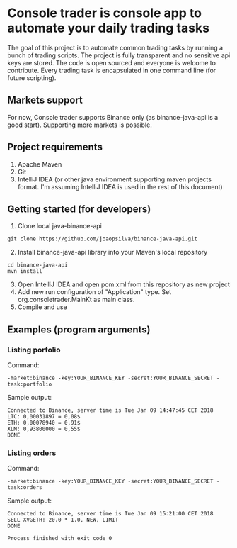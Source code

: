# Console trader is console app to automate your daily trading tasks

The goal of this project is to automate common trading tasks by running  a bunch of trading scripts. The project is fully transparent and no sensitive api keys are stored. The code is open sourced and everyone is welcome to contribute. Every trading task is encapsulated in one command line (for future scripting).

## Markets support
For now, Console trader supports Binance only (as binance-java-api is a good start). Supporting more markets is possible.

## Project requirements
1. Apache Maven
2. Git
3. IntelliJ IDEA (or other java environment supporting maven projects format. I'm assuming IntelliJ IDEA is used in the rest of this document)

## Getting started (for developers)
1. Clone local java-binance-api
```
git clone https://github.com/joaopsilva/binance-java-api.git
```

2. Install binance-java-api library into your Maven's local repository
```
cd binance-java-api
mvn install
```

3. Open IntelliJ IDEA and open pom.xml from this repository as new project
4. Add new run configuration of "Application" type. Set org.consoletrader.MainKt as main class.
5. Compile and use

## Examples (program arguments)

### Listing porfolio
Command:
```
-market:binance -key:YOUR_BINANCE_KEY -secret:YOUR_BINANCE_SECRET -task:portfolio
```

Sample output:
```
Connected to Binance, server time is Tue Jan 09 14:47:45 CET 2018
LTC: 0,00031897 = 0,08$
ETH: 0,00078940 = 0,91$
XLM: 0,93800000 = 0,55$
DONE
```

### Listing orders
Command:
```
-market:binance -key:YOUR_BINANCE_KEY -secret:YOUR_BINANCE_SECRET -task:orders
```

Sample output:
```
Connected to Binance, server time is Tue Jan 09 15:21:00 CET 2018
SELL XVGETH: 20.0 * 1.0, NEW, LIMIT
DONE

Process finished with exit code 0


```
